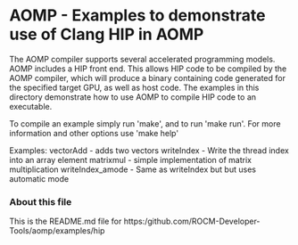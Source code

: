 AOMP - Examples to demonstrate use of Clang HIP in AOMP
=======================================================

The AOMP compiler supports several accelerated programming models.
AOMP includes a HIP front end. This allows HIP code to be compiled
by the AOMP compiler, which will produce a binary containing code
generated for the specified target GPU, as well as host code. The
examples in this directory demonstrate how to use AOMP to compile HIP
code to an executable.

To compile an example simply run 'make', and to run 'make run'. For
more information and other options use 'make help'

Examples:
vectorAdd  - adds two vectors
writeIndex - Write the thread index into an array element
matrixmul  - simple implementation of matrix multiplication
writeIndex_amode - Same as writeIndex but but uses automatic mode

### About this file

This is the README.md file for
https:/github.com/ROCM-Developer-Tools/aomp/examples/hip

